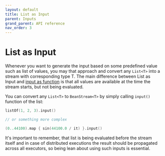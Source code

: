 ```yaml
---
layout: default
title: List as Input
parent: Inputs
grand_parent: API reference
nav_order: 3
---
```

List as Input
========
<!-- START doctoc generated TOC please keep comment here to allow auto update -->
<!-- DON'T EDIT THIS SECTION, INSTEAD RE-RUN doctoc TO UPDATE -->
<!-- END doctoc generated TOC please keep comment here to allow auto update -->

Whenever you want to generate the input based on some predefined value such as list of values, you may that approach and convert any `List<T>` into a stream with corresponding type T. The main difference between List as Input and [input as function](function-as-input.md) is that all values are available at the time the stream starts, but not being evaluated.

You can convert any `List<T>` to `BeanStream<T>` by simply calling `input()` function of the list:

```kotlin
listOf(1, 2, 3).input()

// or something more complex

(0..44100).map { sin(44100.0 / it) }.input()
```

It's important to remember, that list is being evaluated before the stream itself and in case of distributed executions the result should be propagated across all executors, so being lean about using such inputs is essential.